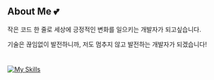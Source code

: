 ## About Me 💕
작은 코드 한 줄로 세상에 긍정적인 변화를 일으키는 개발자가 되고싶습니다.

기술은 끊임없이 발전하니까, 저도 멈추지 않고 발전하는 개발자가 되겠습니다!

#

[![My Skills](https://skillicons.dev/icons?i=html,css,js,ts,java,c,python,react,flutter)](https://skillicons.dev)
